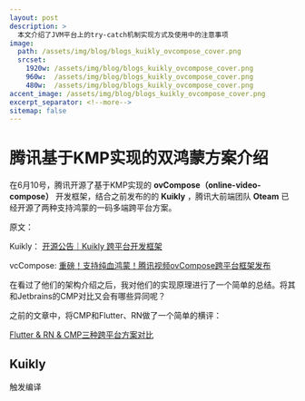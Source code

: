 ```yaml
---
layout: post
description: > 
  本文介绍了JVM平台上的try-catch机制实现方式及使用中的注意事项
image: 
  path: /assets/img/blog/blogs_kuikly_ovcompose_cover.png
  srcset: 
    1920w: /assets/img/blog/blogs_kuikly_ovcompose_cover.png
    960w:  /assets/img/blog/blogs_kuikly_ovcompose_cover.png
    480w:  /assets/img/blog/blogs_kuikly_ovcompose_cover.png
accent_image: /assets/img/blog/blogs_kuikly_ovcompose_cover.png
excerpt_separator: <!--more-->
sitemap: false
---
```

# 腾讯基于KMP实现的双鸿蒙方案介绍
在6月10号，腾讯开源了基于KMP实现的 **ovCompose（online-video-compose）** 开发框架，结合之前发布的的 **Kuikly** ，腾讯大前端团队 **Oteam** 已经开源了两种支持鸿蒙的一码多端跨平台方案。

原文：

Kuikly： [开源公告｜Kuikly 跨平台开发框架](https://cloud.tencent.com/developer/article/2517161)

vcCompose: [重磅！支持纯血鸿蒙！腾讯视频ovCompose跨平台框架发布](https://cloud.tencent.com/developer/article/2530095)

在看过了他们的架构介绍之后，我对他们的实现原理进行了一个简单的总结。将其和Jetbrains的CMP对比又会有哪些异同呢？

之前的文章中，将CMP和Flutter、RN做了一个简单的横评：

[Flutter & RN & CMP三种跨平台方案对比](./2025-4-29-Flutter&RN&CMP三种跨平台方案对比.md)


## Kuikly

触发编译